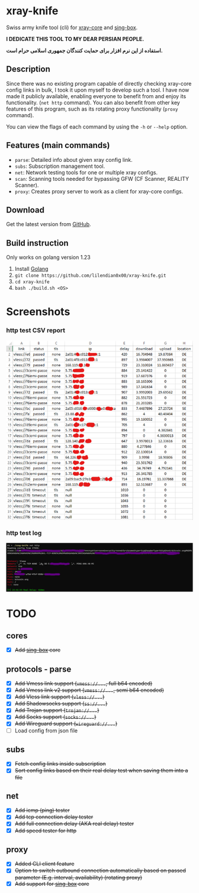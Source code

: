 # xray-knife
Swiss army knife tool (cli) for [xray-core](https://github.com/XTLS/Xray-core) and [sing-box](https://github.com/sagernet/sing-box).

**I DEDICATE THIS TOOL TO MY DEAR PERSIAN PEOPLE.**

**استفاده از این نرم افزار برای حمایت کنندگان جمهوری اسلامی حرام است.**

## Description
Since there was no existing program capable of directly checking xray-core config links in bulk, I took it upon myself to develop such a tool. I have now made it publicly available, enabling everyone to benefit from and enjoy its functionality. (`net http` command).
You can also benefit from other key features of this program, such as its rotating proxy functionality (`proxy` command).

You can view the flags of each command by using the `-h` or `--help` option.

## Features (main commands)
- `parse`: Detailed info about given xray config link.
- `subs`: Subscription management tool.
- `net`: Network testing tools for one or multiple xray configs.
- `scan`: Scanning tools needed for bypassing GFW (CF Scanner, REALITY Scanner).
- `proxy`: Creates proxy server to work as a client for xray-core configs.

## Download

Get the latest version from [GitHub](https://github.com/lilendian0x00/xray-knife/releases/latest).

## Build instruction
Only works on golang version 1.23

1. Install [Golang](https://go.dev/doc/install)
2. `git clone https://github.com/lilendian0x00/xray-knife.git`
3. `cd xray-knife`
4. `bash ./build.sh <OS>`
    

# Screenshots
### http test CSV report
<img src="./images/httpCSV.png" width="600" alt="sample1">


### http test log
<img src="./images/httpTest.png" width="1357" alt="sample2">


# TODO
## cores
- [X] ~~Add [sing-box](https://github.com/sagernet/sing-box) core~~

## protocols - parse
- [X] ~~Add Vmess link support (`vmess://...`, full b64 encoded)~~
- [X] ~~Add Vmess link v2 support (`vmess://...`, semi b64 encoded)~~
- [X] ~~Add Vless link support (`vless://...`)~~
- [X] ~~Add Shadowsocks support (`ss://...`)~~
- [X] ~~Add Trojan support (`trojan://...`)~~
- [X] ~~Add Socks support (`socks://...`)~~
- [X] ~~Add Wireguard support (`wireguard://...`)~~
- [ ] Load config from json file

## subs
- [X] ~~Fetch config links inside subscription~~
- [X] ~~Sort config links based on their real delay test when saving them into a file~~

## net
- [X] ~~Add icmp (ping) tester~~
- [X] ~~Add tcp connection delay tester~~
- [X] ~~Add full connection delay (AKA real delay) tester~~
- [X] ~~Add speed tester for http~~

## proxy
- [X] ~~Added CLI client feature~~
- [X] ~~Option to switch outbound connection automatically based on passed parameter (E.g. interval, availability) (rotating proxy)~~
- [X] ~~Add support for [sing-box](https://github.com/sagernet/sing-box) core~~
